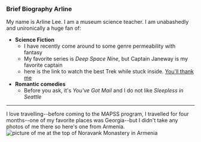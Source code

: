 
### Brief Biography Arline  
My name is Arline Lee. I am a museum science teacher. I am unabashedly and unironically a huge fan of: 
* **Science Fiction**  
   + I have recently come around to some genre permeability with fantasy
  + My favorite series is *Deep Space Nine*, but Captain Janeway is my favorite captain 
   + here is the link to watch the best Trek while stuck inside. [You'll thank me](https://www.netflix.com/title/70158330?source=35) 
* **Romantic comedies**
    + Before you ask, it's *You've Got Mail* and I do not like *Sleepless in Seattle*
---------
I love travelling--before coming to the MAPSS program, I travelled for four months--one of my favorite places was Georgia--but I didn't take any photos of me there so here's one from Armenia.   
![picture of me at the top of Noravank Monastery in Armenia](https://avatars0.githubusercontent.com/u/63277774?s=400&u=48a639302371ba85f861f97c50cd96cdd10e7844&v=4)